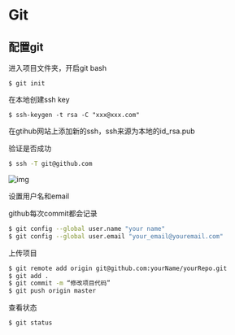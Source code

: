 # Git

## 配置git

进入项目文件夹，开启git bash

```shell
$ git init
```

在本地创建ssh key

```shell
$ ssh-keygen -t rsa -C "xxx@xxx.com"
```

在gtihub网站上添加新的ssh，ssh来源为本地的id_rsa.pub

验证是否成功

```sh
$ ssh -T git@github.com
```

![img](https://images2018.cnblogs.com/blog/1357602/201803/1357602-20180323211106192-1936885626.png)

设置用户名和email

github每次commit都会记录

```sh
$ git config --global user.name "your name"
$ git config --global user.email "your_email@youremail.com"
```

上传项目

```sh
$ git remote add origin git@github.com:yourName/yourRepo.git
$ git add . 
$ git commit -m “修改项目代码”
$ git push origin master
```

查看状态

```sh
$ git status
```
